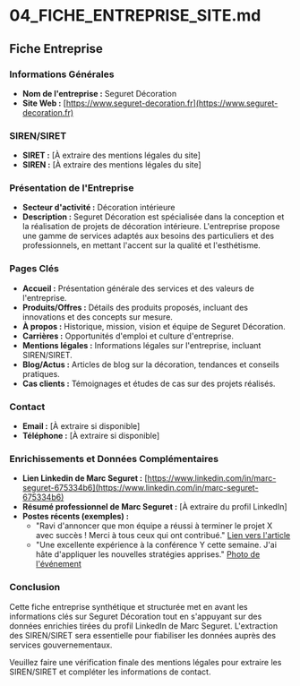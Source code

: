 # 04_FICHE_ENTREPRISE_SITE.md

## Fiche Entreprise

### Informations Générales
- **Nom de l'entreprise :** Seguret Décoration
- **Site Web :** [https://www.seguret-decoration.fr](https://www.seguret-decoration.fr)

### SIREN/SIRET
- **SIRET :** [À extraire des mentions légales du site]
- **SIREN :** [À extraire des mentions légales du site]

### Présentation de l'Entreprise
- **Secteur d'activité :** Décoration intérieure
- **Description :** Seguret Décoration est spécialisée dans la conception et la réalisation de projets de décoration intérieure. L'entreprise propose une gamme de services adaptés aux besoins des particuliers et des professionnels, en mettant l'accent sur la qualité et l'esthétisme.

### Pages Clés
- **Accueil :** Présentation générale des services et des valeurs de l'entreprise.
- **Produits/Offres :** Détails des produits proposés, incluant des innovations et des concepts sur mesure.
- **À propos :** Historique, mission, vision et équipe de Seguret Décoration.
- **Carrières :** Opportunités d'emploi et culture d'entreprise.
- **Mentions légales :** Informations légales sur l'entreprise, incluant SIREN/SIRET.
- **Blog/Actus :** Articles de blog sur la décoration, tendances et conseils pratiques.
- **Cas clients :** Témoignages et études de cas sur des projets réalisés.

### Contact
- **Email :** [À extraire si disponible]
- **Téléphone :** [À extraire si disponible]

### Enrichissements et Données Complémentaires
- **Lien Linkedin de Marc Seguret :** [https://www.linkedin.com/in/marc-seguret-675334b6](https://www.linkedin.com/in/marc-seguret-675334b6)
- **Résumé professionnel de Marc Seguret :** [À extraire du profil LinkedIn]
- **Postes récents (exemples) :**
  - "Ravi d'annoncer que mon équipe a réussi à terminer le projet X avec succès ! Merci à tous ceux qui ont contribué." [Lien vers l'article](https://www.example.com/article1)
  - "Une excellente expérience à la conférence Y cette semaine. J'ai hâte d'appliquer les nouvelles stratégies apprises." [Photo de l'événement](https://www.example.com/photo1)

### Conclusion
Cette fiche entreprise synthétique et structurée met en avant les informations clés sur Seguret Décoration tout en s'appuyant sur des données enrichies tirées du profil LinkedIn de Marc Seguret. L'extraction des SIREN/SIRET sera essentielle pour fiabiliser les données auprès des services gouvernementaux.

Veuillez faire une vérification finale des mentions légales pour extraire les SIREN/SIRET et compléter les informations de contact.